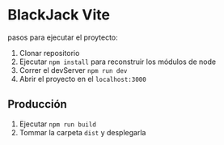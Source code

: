 # BlackJack Vite

pasos para ejecutar el proytecto:

1. Clonar repositorio
2. Ejecutar ```npm install``` para reconstruir los módulos de node
3. Correr el devServer ```npm run dev```
4. Abrir el proyecto en el ```localhost:3000```

## Producción

1. Ejecutar ```npm run build```
2. Tommar la carpeta ```dist``` y desplegarla